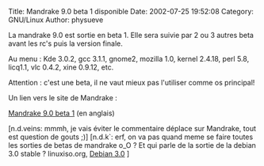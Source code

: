 Title: Mandrake 9.0 beta 1 disponible
Date: 2002-07-25 19:52:08
Category: GNU/Linux
Author: physueve

La mandrake 9.0 est sortie en beta 1. Elle sera suivie par 2 ou 3 autres beta avant les rc's puis la version finale.

Au menu : Kde 3.0.2, gcc 3.1.1, gnome2, mozilla 1.0, kernel 2.4.18, perl 5.8, licq1.1, vlc 0.4.2, xine 0.9.12, etc. 

Attention : c'est une beta, il ne vaut mieux pas l'utiliser comme os principal!

Un lien vers le site de Mandrake :

[Mandrake 9.0 beta 1](http://www.mandrakelinux.com/en/90beta.php3) (en anglais)

[n.d.veins: mmmh, je vais éviter le commentaire déplace sur Mandrake, tout est question de gouts  ;)]
[n.d.k`: erf, on va pas quand meme se faire toutes les sorties de betas de mandrake o_O ? Et qui parle de la sortie de la debian 3.0 stable ? linuxiso.org, [Debian 3.0](http://www.linuxiso.org/distro.php?distro=4) ]